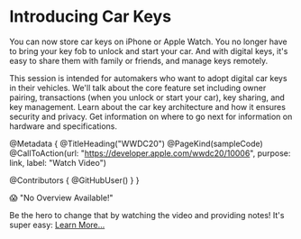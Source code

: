 # Introducing Car Keys

You can now store car keys on iPhone or Apple Watch. You no longer have to bring your key fob to unlock and start your car. And with digital keys, it's easy to share them with family or friends, and manage keys remotely.

This session is intended for automakers who want to adopt digital car keys in their vehicles. We'll talk about the core feature set including owner pairing, transactions (when you unlock or start your car), key sharing, and key management. Learn about the car key architecture and how it ensures security and privacy. Get information on where to go next for information on hardware and specifications.

@Metadata {
   @TitleHeading("WWDC20")
   @PageKind(sampleCode)
   @CallToAction(url: "https://developer.apple.com/wwdc20/10006", purpose: link, label: "Watch Video")

   @Contributors {
      @GitHubUser(<replace this with your GitHub handle>)
   }
}

😱 "No Overview Available!"

Be the hero to change that by watching the video and providing notes! It's super easy:
 [Learn More…](https://wwdcnotes.github.io/WWDCNotes/documentation/wwdcnotes/contributing)
